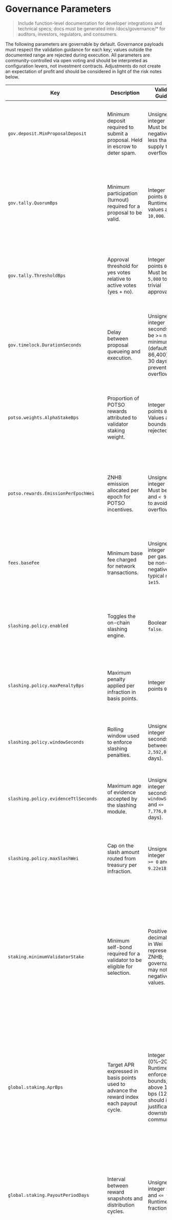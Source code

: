 # Governance Parameters

> Include function-level documentation for developer integrations and technical specs; docs must be generated into /docs/governance/* for auditors, investors, regulators, and consumers.

The following parameters are governable by default. Governance payloads must
respect the validation guidance for each key; values outside the documented
range are rejected during execution. All parameters are community-controlled via
open voting and should be interpreted as configuration levers, not investment
contracts. Adjustments do not create an expectation of profit and should be
considered in light of the risk notes below.

| Key | Description | Validation Guidance | Risk Notes & Disclosures |
| --- | --- | --- | --- |
| `gov.deposit.MinProposalDeposit` | Minimum deposit required to submit a proposal. Held in escrow to deter spam. | Unsigned integer in Wei. Must be non-negative and less than total supply to avoid overflow. | Deposits are anti-spam bonds only. They are returned or partially slashed per policy and never accrue yield or profit participation. |
| `gov.tally.QuorumBps` | Minimum participation (turnout) required for a proposal to be valid. | Integer basis points `0`–`10,000`. Runtime rejects values above `10,000`. | Low quorum may allow low-participation changes; high quorum can stall governance. Communicate changes to stakeholders before adoption. |
| `gov.tally.ThresholdBps` | Approval threshold for yes votes relative to active votes (yes + no). | Integer basis points `0`–`10,000`. Must be >= `5,000` to avoid trivial approvals. | Raising the threshold increases safety but may slow emergency responses. Lowering below 2/3 should include rationale and mitigation plan. |
| `gov.timelock.DurationSeconds` | Delay between proposal queueing and execution. | Unsigned integer seconds. Must be >= network minimum (default 86,400) and < 30 days to prevent overflow. | Short timelocks reduce review windows; long timelocks delay urgent fixes. Announce changes widely to integrators. |
| `potso.weights.AlphaStakeBps` | Proportion of POTSO rewards attributed to validator staking weight. | Integer basis points `0`–`10,000`. Values above bounds are rejected. | Adjusting weight influences validator incentives but does not guarantee return. Communicate redistributive effects to delegators. |
| `potso.rewards.EmissionPerEpochWei` | ZNHB emission allocated per epoch for POTSO incentives. | Unsigned integer in Wei. Must be `>= 0` and `< 9.22e18` to avoid overflow. | Higher emissions increase circulating supply and may dilute holders. Include monetary impact analysis when changing this value. |
| `fees.baseFee` | Minimum base fee charged for network transactions. | Unsigned integer in Wei per gas. Must be non-negative; typical range `0`–`1e15`. | Fee adjustments are for network sustainability. They do not represent revenue sharing and should be accompanied by usage impact notes. |
| `slashing.policy.enabled` | Toggles the on-chain slashing engine. | Boolean `true` or `false`. | Disabling slashing pauses treasury debits from evidence processing. Communicate mitigation plans before re-enabling. |
| `slashing.policy.maxPenaltyBps` | Maximum penalty applied per infraction in basis points. | Integer basis points `0`–`10,000`. | Higher caps increase deterrence but amplify downside risk for operators. Document rationale and thresholds. |
| `slashing.policy.windowSeconds` | Rolling window used to enforce slashing penalties. | Unsigned integer seconds between `60` and `2,592,000` (30 days). | Very short windows can miss repeated behaviour; long windows may extend incident response timelines. |
| `slashing.policy.evidenceTtlSeconds` | Maximum age of evidence accepted by the slashing module. | Unsigned integer seconds `>= windowSeconds` and `<= 7,776,000` (90 days). | Ensures stale evidence cannot trigger penalties indefinitely. Align TTL with compliance retention policies. |
| `slashing.policy.maxSlashWei` | Cap on the slash amount routed from treasury per infraction. | Unsigned integer in Wei `>= 0` and `< 9.22e18`. | Sets an upper bound on treasury exposure for any single event. Keep aligned with risk appetite and reserve levels. |
| `staking.minimumValidatorStake` | Minimum self-bond required for a validator to be eligible for selection. | Positive decimal integer in Wei representing ZNHB; governance may not set `0` or negative values. | Defaults to `1,000` ZNHB during migrations to ensure continuity. Raising the floor tightens validator admission and may reduce decentralisation; lowering it can increase validator set churn and affect selection fairness based on stake-weighted rotation. |
| `global.staking.AprBps` | Target APR expressed in basis points used to advance the reward index each payout cycle. | Integer `0`–`2,000` (0%–20%). Runtime enforces the bounds; values above 1,250 bps (12.5%) should include justification and downstream communication. | Adjusting APR impacts expected rewards but does not guarantee return. Lower APRs reduce emissions; higher APRs draw from the emission cap sooner. Communicate rationale to delegators and include a monetary policy note. |
| `global.staking.PayoutPeriodDays` | Interval between reward snapshots and distribution cycles. | Unsigned integer `>= 1` and `<= 90` days. Runtime rounds fractional input. | Shorter cycles increase operational load and treasury flow variance; longer cycles delay cash realisation for delegators. Share any schedule changes with integrators and dashboards. |
| `global.staking.UnbondingDays` | Cooling-off period before undelegated stake becomes liquid. | Unsigned integer `>= 1` and `<= 90` days. | Longer unbonding periods improve security but raise liquidity risk for participants; shorter windows should include monitoring upgrades to detect churn. |
| `global.staking.MinStakeWei` | Floor on the amount a delegator or validator must stake to participate. | Positive decimal integer in Wei; empty strings default to `1`. | A very low minimum (default `1`) keeps the network open to small holders. Raising the floor can reduce spam but increases barriers to entry—consider messaging to affected wallets. |
| `global.staking.MaxEmissionPerYearWei` | Hard cap on rewards minted per calendar year across all delegators. | Unsigned integer in Wei `>= 0` and `< 9.22e18`. | Reaching the cap stops new rewards until the next cycle or a governance update. Increase only with treasury buy-in and document the inflationary impact. |
| `global.staking.RewardAsset` | Token symbol used when emitting staking payouts. | Uppercase ASCII string matching a supported asset (default `ZNHB`). | Changing the reward asset requires wallet and accounting coordination. Communicate symbol updates to exchanges, custodians, and explorers. |
| `global.staking.CompoundDefault` | Whether newly accrued rewards auto-compound for delegators. | Boolean `true` or `false`. Defaults to `false` when unspecified. | Auto-compounding increases exposure to staking returns but may have tax or accounting implications. Provide opt-out instructions before enabling by default. |
| `global.pauses.Staking` | Master switch for staking state transitions (delegate, undelegate, claim). | Boolean `true` or `false`. | Pausing halts new transitions but keeps existing unbonds and indexes ticking. Always publish an incident note before toggling to `true`, and plan for a resumption vote. |
| `staking.payoutIntervalSeconds` | Interval between reward index advancements and payout windows. | Unsigned integer `>= 86,400` and `<= 3,153,600` (1–36 days). | Shorter intervals increase operational overhead and may stress RPCs; longer intervals delay cash flow and can surprise delegators. Any change should reference updated documentation and dashboard alerting. |
| `staking.rewardIndexScale` | Scaling factor applied to the reward index to preserve precision. | Positive integer power-of-ten recommended (default `1e18`). Must be `>= 1` and `<= 1e24`. | Setting the scale too low reduces precision and causes rounding drift; too high can overflow in client libraries that use 64-bit integers. Coordinate with SDK maintainers before changing. |
| `staking.maxEmissionPerYearWei` | Hard cap on rewards minted in a calendar year across all delegators. | Unsigned integer in Wei `>= 0` and `< 9.22e18`. | Reaching the cap stops new rewards until the next year or until governance raises the limit. Increase only with treasury buy-in; document the inflation impact. |
| `staking.pause.enabled` | Master switch for staking state transitions (delegate, undelegate, claim). | Boolean `true` or `false`. | Pausing halts new transitions but keeps existing unbonds and indexes ticking. Always publish an incident note before toggling to `true`, and plan for a resumption vote. |
